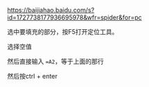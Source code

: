 https://baijiahao.baidu.com/s?id=1727738177936695978&wfr=spider&for=pc

选中要填充的部分，按F5打开定位工具。

选择空值

然后直接输入 `=A2`，等于上面的那行

然后按ctrl + enter